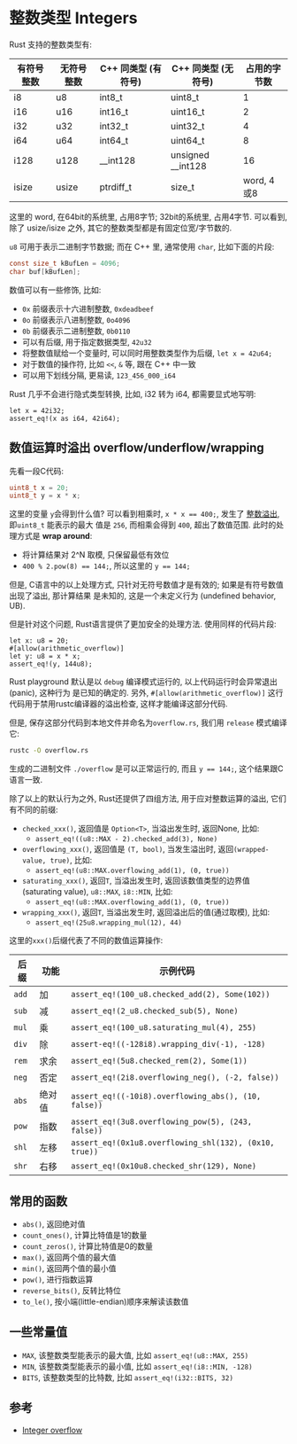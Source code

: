 # 整数类型 Integers

Rust 支持的整数类型有:

| 有符号整数 | 无符号整数 | C++ 同类型 (有符号) | C++ 同类型 (无符号)     | 占用的字节数    |
|-------|-------|---------------|-------------------|-----------|
| i8    | u8    | int8_t        | uint8_t           | 1         |
| i16   | u16   | int16_t       | uint16_t          | 2         |
| i32   | u32   | int32_t       | uint32_t          | 4         |
| i64   | u64   | int64_t       | uint64_t          | 8         |
| i128  | u128  | __int128      | unsigned __int128 | 16        |
| isize | usize | ptrdiff_t     | size_t            | word, 4或8 |

这里的 word, 在64bit的系统里, 占用8字节; 32bit的系统里, 占用4字节.
可以看到, 除了 usize/isize 之外, 其它的整数类型都是有固定位宽/字节数的.

`u8` 可用于表示二进制字节数据; 而在 C++ 里, 通常使用 `char`, 比如下面的片段:

```c
const size_t kBufLen = 4096;
char buf[kBufLen];
```

数值可以有一些修饰, 比如:

- `0x` 前缀表示十六进制整数, `0xdeadbeef`
- `0o` 前缀表示八进制整数, `0o4096`
- `0b` 前缀表示二进制整数, `0b0110`
- 可以有后缀, 用于指定数据类型, `42u32`
- 将整数值赋给一个变量时, 可以同时用整数类型作为后缀, `let x = 42u64;`
- 对于数值的操作符, 比如 `<<`, `&` 等, 跟在 C++ 中一致
- 可以用下划线分隔, 更易读, `123_456_000_i64`

Rust 几乎不会进行隐式类型转换, 比如, i32 转为 i64, 都需要显式地写明:

```rust, no_run
let x = 42i32;
assert_eq!(x as i64, 42i64);
```

## 数值运算时溢出 overflow/underflow/wrapping

先看一段C代码:

```c
uint8_t x = 20;
uint8_t y = x * x;
```

这里的变量 `y`会得到什么值? 可以看到相乘时, `x * x == 400;`, 发生了
[整数溢出](https://en.wikipedia.org/wiki/Integer_overflow), 即`uint8_t` 能表示的最大
值是 `256`, 而相乘会得到 `400`, 超出了数值范围. 此时的处理方式是 <b>wrap around</b>:

- 将计算结果对 2^N 取模, 只保留最低有效位
- `400 % 2.pow(8) == 144;`, 所以这里的 `y == 144;`

但是, C语言中的以上处理方式, 只针对无符号数值才是有效的; 如果是有符号数值出现了溢出, 那计算结果
是未知的, 这是一个未定义行为 (undefined behavior, UB).

但是针对这个问题, Rust语言提供了更加安全的处理方法. 使用同样的代码片段:

```rust, no_run
let x: u8 = 20;
#[allow(arithmetic_overflow)]
let y: u8 = x * x;
assert_eq!(y, 144u8);
```

Rust playground 默认是以 `debug` 编译模式运行的, 以上代码运行时会异常退出 (panic), 这种行为
是已知的确定的. 另外, `#[allow(arithmetic_overflow)]` 这行代码用于禁用rustc编译器的溢出检查,
这样才能编译这部分代码.

但是, 保存这部分代码到本地文件并命名为`overflow.rs`, 我们用 `release` 模式编译它:

```bash
rustc -O overflow.rs
```

生成的二进制文件 `./overflow` 是可以正常运行的, 而且 `y == 144;`, 这个结果跟C语言一致.

除了以上的默认行为之外, Rust还提供了四组方法, 用于应对整数运算的溢出, 它们有不同的前缀:

- `checked_xxx()`, 返回值是 `Option<T>`, 当溢出发生时, 返回None, 比如:
    - `assert_eq!((u8::MAX - 2).checked_add(3), None)`
- `overflowing_xxx()`, 返回值是 `(T, bool)`, 当发生溢出时, 返回`(wrapped-value, true)`, 比如:
    - `assert_eq!(u8::MAX.overflowing_add(1), (0, true))`
- `saturating_xxx()`, 返回`T`, 当溢出发生时, 返回该数值类型的边界值 (saturating value),
  `u8::MAX`, `i8::MIN`, 比如:
    - `assert_eq!(u8::MAX.overflowing_add(1), (0, true))`
- `wrapping_xxx()`, 返回`T`, 当溢出发生时, 返回溢出后的值(通过取模), 比如:
    - `assert_eq!(25u8.wrapping_mul(12), 44)`

这里的`xxx()`后缀代表了不同的数值运算操作:

| 后缀    | 功能  | 示例代码                                                   |
|-------|-----|--------------------------------------------------------|
| `add` | 加   | `assert_eq!(100_u8.checked_add(2), Some(102))`         |
| `sub` | 减   | `assert_eq!(2_u8.checked_sub(5), None)`                |
| `mul` | 乘   | `assert_eq!(100_u8.saturating_mul(4), 255)`            |
| `div` | 除   | `assert-eq!((-128i8).wrapping_div(-1), -128)`          |
| `rem` | 求余  | `assert_eq!(5u8.checked_rem(2), Some(1))`              |
| `neg` | 否定  | `assert_eq!(2i8.overflowing_neg(), (-2, false))`       |
| `abs` | 绝对值 | `assert_eq!((-10i8).overflowing_abs(), (10, false))`   |
| `pow` | 指数  | `assert_eq!(3u8.overflowing_pow(5), (243, false))`     |
| `shl` | 左移  | `assert_eq!(0x1u8.overflowing_shl(132), (0x10, true))` |
| `shr` | 右移  | `assert_eq!(0x10u8.checked_shr(129), None)`            |

## 常用的函数

- `abs()`, 返回绝对值
- `count_ones()`, 计算比特值是1的数量
- `count_zeros()`, 计算比特值是0的数量
- `max()`, 返回两个值的最大值
- `min()`, 返回两个值的最小值
- `pow()`, 进行指数运算
- `reverse_bits()`, 反转比特位
- `to_le()`, 按小端(little-endian)顺序来解读该数值

## 一些常量值

- `MAX`, 该整数类型能表示的最大值, 比如 `assert_eq!(u8::MAX, 255)`
- `MIN`, 该整数类型能表示的最小值, 比如 `assert_eq!(i8::MIN, -128)`
- `BITS`, 该整数类型的比特数, 比如 `assert_eq!(i32::BITS, 32)`

## 参考

- [Integer overflow](https://en.wikipedia.org/wiki/Integer_overflow)